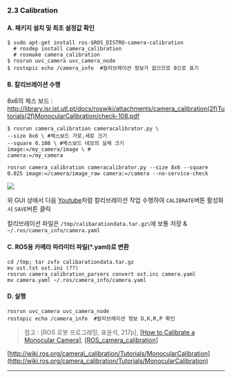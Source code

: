 ### 2.3 Calibration

#### A. 패키지 설치 및 최초 설정값 확인

```
$ sudo apt-get install ros-$ROS_DISTRO-camera-calibration
  # rosdep install camera_calibration
  # rosmake camera_calibration
$ rosrun uvc_camera uvc_camera_node
$ rostopic echo /camera_info  #칼리브레이션 정보가 없으므로 0으로 표기
```

#### B. 칼리브레이션 수행

8x6의 체스 보드 : http://library.isr.ist.utl.pt/docs/roswiki/attachments/camera_calibration(2f)Tutorials(2f)MonocularCalibration/check-108.pdf



```
$ rosrun camera_calibration cameracalibrator.py \
--size 8x6 \ #체스보드 가로,세로 크기
--square 0.108 \ #체스보드 네모의 실체 크기 
image:=/my_camera/image \ # 
camera:=/my_camera

rosrun camera_calibration cameracalibrator.py --size 8x6 --square 0.025 image:=/camera/image_raw camera:=/camera --no-service-check
```

![](http://library.isr.ist.utl.pt/docs/roswiki/attachments/camera_calibration%282f%29Tutorials%282f%29MonocularCalibration/mono_0.png)

위 GUI 상에서 다음 [Youtube](https://www.youtube.com/watch?v=yAYqt3RpT6c)처럼 칼리브레이션 작업 수행하여 `CALIBRATE`버튼 활성화 시 `SAVE`버튼 클릭

칼리브레이션 파일은 `/tmp/calibarationdata.tar.gz\`에 보통 저장 & `~/.ros/camera_info/camera.yaml`

#### C. ROS용 카메라 파라미터 파일\(\*.yaml\)로 변환

```
cd /tmp; tar zvfx calibarationdata.tar.gz
mv ost.txt ost.ini (??)
rosrun camera_calibration_parsers convert ost.ini camera.yaml
mv camera.yaml ~/.ros/camera_info/camera.yaml
```

#### D. 실행

```
rosrun uvc_camera uvc_camera_node
rostopic echo /camera_info  #칼리브레이션 정보 D,K,R,P 확인
```

> 참고 : \[ROS 로봇 프로그래밍, 표윤석, 217p\], [\[How to Calibrate a Monocular Camera\]](http://wiki.ros.org/camera_calibration/Tutorials/MonocularCalibration), [\[ROS\_camera\_calibration\]](http://wiki.ros.org/camera_calibration)

[http://wiki.ros.org/camera\_calibration/Tutorials/MonocularCalibration](http://wiki.ros.org/camera_calibration/Tutorials/MonocularCalibration)

---



